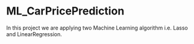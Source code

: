 # ML_CarPricePrediction
In this project we are applying two Machine Learning algorithm i.e. Lasso and LinearRegression.
